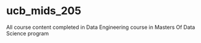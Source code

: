 # ucb_mids_205
All course content completed in Data Engineering course in Masters Of Data Science program
